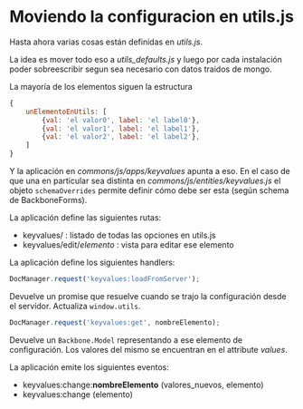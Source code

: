 # Moviendo la configuracion en utils.js

Hasta ahora varias cosas están definidas en *utils.js*.

La idea es mover todo eso a *utils_defaults.js* y luego por cada instalación poder sobreescribir
segun sea necesario con datos traidos de mongo.

La mayoría de los elementos siguen la estructura

```javascript
{
    unElementoEnUtils: [
        {val: 'el valor0', label: 'el label0'},
        {val: 'el valor1', label: 'el label1'},
        {val: 'el valor2', label: 'el label2'},
    ]
}
```

Y la aplicación en *commons/js/apps/keyvalues* apunta a eso.
En el caso de que una en particular sea distinta en *commons/js/entities/keyvalues.js* el objeto `schemaOverrides` permite
definir cómo debe ser esta (según schema de BackboneForms).

La aplicación define las siguientes rutas:

- keyvalues/ : listado de todas las opciones en utils.js
- keyvalues/edit/*elemento* : vista para editar ese elemento

La aplicación define los siguientes handlers:

```javascript
DocManager.request('keyvalues:loadFromServer');
```

Devuelve un promise que resuelve cuando se trajo la configuración desde el servidor.
Actualiza `window.utils`.

```javascript
DocManager.request('keyvalues:get', nombreElemento);
```

Devuelve un `Backbone.Model` representando a ese elemento de configuración. Los valores del mismo se encuentran en el
attribute *values*.

La aplicación emite los siguientes eventos:

- keyvalues:change:**nombreElemento**  (valores_nuevos, elemento)
- keyvalues:change (elemento)
